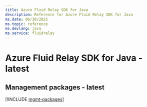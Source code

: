 ```yaml
---
title: Azure Fluid Relay SDK for Java
description: Reference for Azure Fluid Relay SDK for Java
ms.date: 06/30/2025
ms.topic: reference
ms.devlang: java
ms.service: fluidrelay
---
```

# Azure Fluid Relay SDK for Java - latest

## Management packages - latest
[!INCLUDE [mgmt-packages](fluid-relay-mgmt-index.md)]